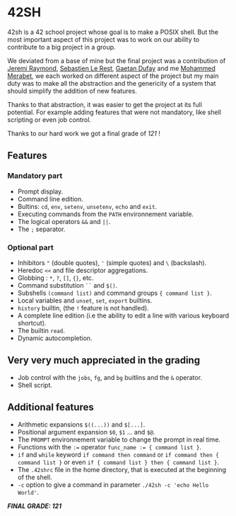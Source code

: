 # 42SH

42sh is a 42 school project whose goal is to make a POSIX shell. But the most important aspect of this project was to work on our ability to contribute to a big project in a group.

We deviated from a base of mine but the final project was a contribution of [Jeremi Raymond](https://github.com/jraymond96), [Sebastien Le Rest](https://github.com/SLeRest), [Gaetan Dufay](https://github.com/gdufay) and me [Mohammed Merabet](https://github.com/mmerabet42), we each worked on different aspect of the project but my main duty was to make all the abstraction and the genericity of a system that should simplify the addition of new features.

Thanks to that abstraction, it was easier to get the project at its full potential. For example adding features that were not mandatory, like shell scripting or even job control.

Thanks to our hard work we got a final grade of *121* !

## Features

### Mandatory part

* Prompt display.
* Command line edition.
* Bultins: `cd`, `env`, `setenv`, `unsetenv`, `echo` and `exit`.
* Executing commands from the `PATH` environnement variable.
* The logical operators `&&` and `||`.
* The `;` separator.

### Optional part

* Inhibitors `"` (double quotes), `'` (simple quotes) and `\` (backslash).
* Heredoc `<<` and file descriptor aggregations.
* Globbing : `*`, `?`, `[]`, `{}`, etc.
* Command substitution ``` `` ``` and `$()`.
* Subshells `(command list)` and command groups `{ command list }`.
* Local variables and `unset`, `set`, `export` builtins.
* `history` builtin, (the `!` feature is not handled).
* A complete line edition (i.e the ability to edit a line with various keyboard shortcut).
* The builtin `read`.
* Dynamic autocompletion.

## Very very much appreciated in the grading

* Job control with the `jobs`, `fg`,  and `bg` buitlins and the `&` operator.
* Shell script.

## Additional features

* Arithmetic expansions `$((...))` and `$[...]`.
* Positional argument expansion `$0`, `$1` ... and `$@`.
* The `PROMPT` environnement variable to change the prompt in real time.
* Functions with the `:=` operator `func_name := { command list }`.
* `if` and `while` keyword `if command then command` or `if command then { command list }` or even `if { command list } then { command list }`.
* The `.42shrc` file in the home directory, that is executed at the beginning of the shell.
* `-c` option to give a command in parameter `./42sh -c 'echo Hello World'`.

***FINAL GRADE: 121***
